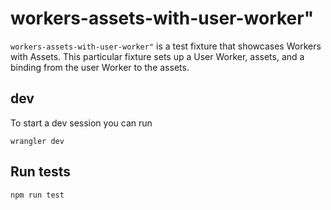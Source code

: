 # workers-assets-with-user-worker"

`workers-assets-with-user-worker"` is a test fixture that showcases Workers with Assets. This particular fixture sets up a User Worker, assets, and a binding from the user Worker to the assets.

## dev

To start a dev session you can run

```
wrangler dev
```

## Run tests

```
npm run test
```
